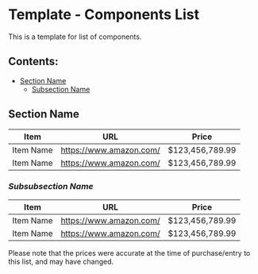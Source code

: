 <!-- ======================================== template-components.md Start ======================================== -->


<!-- ------------------------------ Intro Start ------------------------------ -->

# Template - Components List

This is a template for list of components.

<!-- ------------------------------ Intro End ------------------------------ -->


<!-- ------------------------------ Overview Start ------------------------------ -->

## Contents:

- [Section Name](#Section-Name)
  - [Subsection Name](#Subsection-Name)

<!-- ------------------------------ Overview End ------------------------------ -->


<!-- ------------------------------ Section Start ------------------------------ -->

## Section Name

Item|URL|Price
---|---|---
Item Name | https://www.amazon.com/ | $123,456,789.99
Item Name | https://www.amazon.com/ | $123,456,789.99

<!-- ++++++++++++++++++++ Subsection Start ++++++++++++++++++++ -->

### *Subsubsection Name*

Item|URL|Price
---|---|---
Item Name | https://www.amazon.com/ | $123,456,789.99
Item Name | https://www.amazon.com/ | $123,456,789.99

<!-- ++++++++++++++++++++ Subsection End ++++++++++++++++++++ -->

<!-- ------------------------------Section End ------------------------------ -->


<!-- ------------------------------ Outro Start ------------------------------ -->

Please note that the prices were accurate at the time of purchase/entry to this list, and may have changed.

<!-- ------------------------------ Outro End ------------------------------ -->


<!-- ======================================== template-components.md End ======================================== -->
